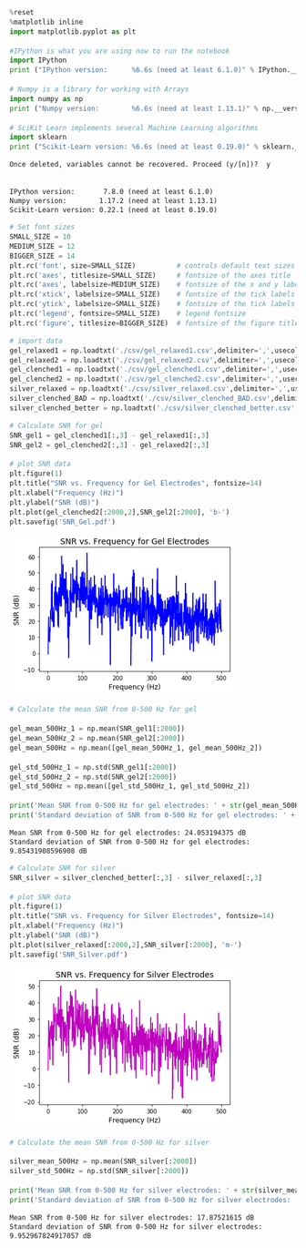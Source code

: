 ```python
%reset
%matplotlib inline
import matplotlib.pyplot as plt

#IPython is what you are using now to run the notebook
import IPython
print ("IPython version:      %6.6s (need at least 6.1.0)" % IPython.__version__)

# Numpy is a library for working with Arrays
import numpy as np
print ("Numpy version:        %6.6s (need at least 1.13.1)" % np.__version__)

# SciKit Learn implements several Machine Learning algorithms
import sklearn
print ("Scikit-Learn version: %6.6s (need at least 0.19.0)" % sklearn.__version__)
```

    Once deleted, variables cannot be recovered. Proceed (y/[n])?  y


    IPython version:       7.8.0 (need at least 6.1.0)
    Numpy version:        1.17.2 (need at least 1.13.1)
    Scikit-Learn version: 0.22.1 (need at least 0.19.0)



```python
# Set font sizes
SMALL_SIZE = 10
MEDIUM_SIZE = 12
BIGGER_SIZE = 14
plt.rc('font', size=SMALL_SIZE)          # controls default text sizes
plt.rc('axes', titlesize=SMALL_SIZE)     # fontsize of the axes title
plt.rc('axes', labelsize=MEDIUM_SIZE)    # fontsize of the x and y labels
plt.rc('xtick', labelsize=SMALL_SIZE)    # fontsize of the tick labels
plt.rc('ytick', labelsize=SMALL_SIZE)    # fontsize of the tick labels
plt.rc('legend', fontsize=SMALL_SIZE)    # legend fontsize
plt.rc('figure', titlesize=BIGGER_SIZE)  # fontsize of the figure title
```


```python
# import data
gel_relaxed1 = np.loadtxt('./csv/gel_relaxed1.csv',delimiter=',',usecols=(0,1,3,4),skiprows=21)
gel_relaxed2 = np.loadtxt('./csv/gel_relaxed2.csv',delimiter=',',usecols=(0,1,3,4),skiprows=21)
gel_clenched1 = np.loadtxt('./csv/gel_clenched1.csv',delimiter=',',usecols=(0,1,3,4),skiprows=21)
gel_clenched2 = np.loadtxt('./csv/gel_clenched2.csv',delimiter=',',usecols=(0,1,3,4),skiprows=21)
silver_relaxed = np.loadtxt('./csv/silver_relaxed.csv',delimiter=',',usecols=(0,1,3,4),skiprows=21)
silver_clenched_BAD = np.loadtxt('./csv/silver_clenched_BAD.csv',delimiter=',',usecols=(0,1,3,4),skiprows=21)
silver_clenched_better = np.loadtxt('./csv/silver_clenched_better.csv',delimiter=',',usecols=(0,1,3,4),skiprows=21)
```


```python
# Calculate SNR for gel
SNR_gel1 = gel_clenched1[:,3] - gel_relaxed1[:,3]
SNR_gel2 = gel_clenched2[:,3] - gel_relaxed2[:,3]

# plot SNR data
plt.figure(1)
plt.title("SNR vs. Frequency for Gel Electrodes", fontsize=14)
plt.xlabel("Frequency (Hz)")
plt.ylabel("SNR (dB)")
plt.plot(gel_clenched2[:2000,2],SNR_gel2[:2000], 'b-')
plt.savefig('SNR_Gel.pdf')
```


![png](output_3_0.png)



```python
# Calculate the mean SNR from 0-500 Hz for gel

gel_mean_500Hz_1 = np.mean(SNR_gel1[:2000])
gel_mean_500Hz_2 = np.mean(SNR_gel2[:2000])
gel_mean_500Hz = np.mean([gel_mean_500Hz_1, gel_mean_500Hz_2])

gel_std_500Hz_1 = np.std(SNR_gel1[:2000])
gel_std_500Hz_2 = np.std(SNR_gel2[:2000])
gel_std_500Hz = np.mean([gel_std_500Hz_1, gel_std_500Hz_2])

print('Mean SNR from 0-500 Hz for gel electrodes: ' + str(gel_mean_500Hz) + ' dB')
print('Standard deviation of SNR from 0-500 Hz for gel electrodes: ' + str(gel_std_500Hz) + ' dB')
```

    Mean SNR from 0-500 Hz for gel electrodes: 24.053194375 dB
    Standard deviation of SNR from 0-500 Hz for gel electrodes: 9.85431908596908 dB



```python
# Calculate SNR for silver
SNR_silver = silver_clenched_better[:,3] - silver_relaxed[:,3]

# plot SNR data
plt.figure(1)
plt.title("SNR vs. Frequency for Silver Electrodes", fontsize=14)
plt.xlabel("Frequency (Hz)")
plt.ylabel("SNR (dB)")
plt.plot(silver_relaxed[:2000,2],SNR_silver[:2000], 'm-')
plt.savefig('SNR_Silver.pdf')
```


![png](output_5_0.png)



```python
# Calculate the mean SNR from 0-500 Hz for silver

silver_mean_500Hz = np.mean(SNR_silver[:2000])
silver_std_500Hz = np.std(SNR_silver[:2000])

print('Mean SNR from 0-500 Hz for silver electrodes: ' + str(silver_mean_500Hz) + ' dB')
print('Standard deviation of SNR from 0-500 Hz for silver electrodes: ' + str(silver_std_500Hz) + ' dB')
```

    Mean SNR from 0-500 Hz for silver electrodes: 17.87521615 dB
    Standard deviation of SNR from 0-500 Hz for silver electrodes: 9.952967824917057 dB

